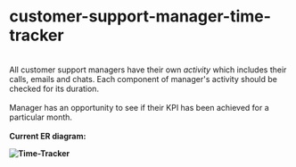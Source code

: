 # customer-support-manager-time-tracker
<br>
All customer support managers have their own <i>activity</i> which includes their calls, emails and chats. Each component of manager's activity should be checked for its duration. <br>
<br>
Manager has an opportunity to see if their KPI has been achieved for a particular month.<br>
<br>
<b>Current ER diagram: <b> <br>

![Time-Tracker](https://user-images.githubusercontent.com/84616968/132998881-3b699f61-2bad-4e11-9ddc-1827cf536d02.png)
